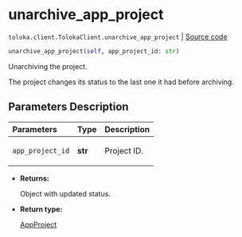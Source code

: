 # unarchive_app_project
`toloka.client.TolokaClient.unarchive_app_project` | [Source code](https://github.com/Toloka/toloka-kit/blob/v0.1.24/src/client/__init__.py#L44)

```python
unarchive_app_project(self, app_project_id: str)
```

Unarchiving the project.


The project changes its status to the last one it had before archiving.

## Parameters Description

| Parameters | Type | Description |
| :----------| :----| :-----------|
`app_project_id`|**str**|<p>Project ID.</p>

* **Returns:**

  Object with updated status.

* **Return type:**

  [AppProject](toloka.client.app.AppProject.md)
